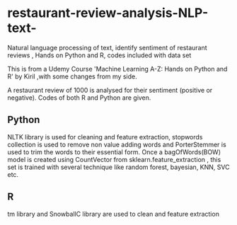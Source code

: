 # restaurant-review-analysis-NLP-text-
Natural language processing of text, identify sentiment of restaurant reviews , Hands on Python and R, codes included with data set


This is from a Udemy Course 'Machine Learning A-Z: Hands on Python and R' by Kiril ,with some changes from my side. 

A restaurant review of 1000 is analysed for their sentiment (positive or negative). Codes of both R and Python are given. 

Python
----------
NLTK library is used for cleaning and feature extraction, stopwords collection is used to remove non value adding words and PorterStemmer is used to trim the words to their essential form.
Once a bagOfWords(BOW) model is created using CountVector from sklearn.feature_extraction , this set is trained with several technique like random forest, bayesian, KNN, SVC etc.


R
----------
tm library and SnowballC library are used to clean and feature extraction 

